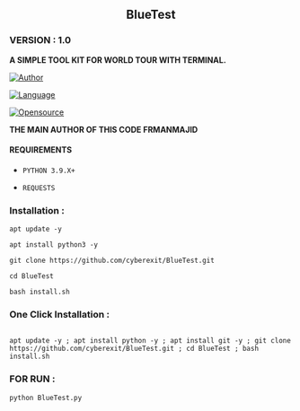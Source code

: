 <h2 align="center"> BlueTest </h2>

<h3>VERSION : 1.0</h3>

**A SIMPLE TOOL KIT FOR WORLD TOUR WITH TERMINAL.**

[![Author](https://img.shields.io/badge/Author-Cyberexit-blue)](https://github.com/cyberexit)

[![Language](https://img.shields.io/badge/Written%20in-Python3-blue)](#)

[![Opensource](https://img.shields.io/badge/Open%20Source-Yes-green)](#)

**THE MAIN AUTHOR OF THIS CODE FRMANMAJID**

#### REQUIREMENTS

* `PYTHON 3.9.X+`

* `REQUESTS`

### Installation :

```
apt update -y

apt install python3 -y

git clone https://github.com/cyberexit/BlueTest.git

cd BlueTest

bash install.sh

```

### One Click Installation :

```

apt update -y ; apt install python -y ; apt install git -y ; git clone https://github.com/cyberexit/BlueTest.git ; cd BlueTest ; bash install.sh
```
### FOR RUN :

```
python BlueTest.py

```
